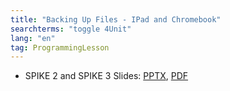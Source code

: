```yaml
---
title: "Backing Up Files - IPad and Chromebook"
searchterms: "toggle 4Unit"
lang: "en"
tag: ProgrammingLesson
---
```

 <ul>
 <li class="ng-binding">SPIKE 2 and SPIKE 3 Slides:
 <a href="ProgrammingLessons/BackingUpFiles.pptx">PPTX</a>,
<a href="ProgrammingLessons/BackingUpFiles.pdf">PDF</a>
 </li>

 </ul>

